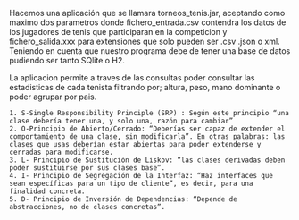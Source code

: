Hacemos una aplicación que se llamara torneos_tenis.jar, aceptando como maximo dos parametros donde 
fichero_entrada.csv contendra los datos de los jugadores de tenis que participaran en la competicion y 
fichero_salida.xxx para extensiones que solo pueden ser .csv .json o xml. 
Teniendo en cuenta que nuestro programa debe de tener una base de datos pudiendo ser tanto SQlite o H2.

La aplicacion permite a traves de las consultas poder consultar las estadisticas de cada tenista filtrando por;
altura, peso, mano dominante o poder agrupar por pais.

    1. S-Single Responsibility Principle (SRP) : Según este principio “una clase debería tener una, y solo una, razón para cambiar”
    2. O-Principio de Abierto/Cerrado: “Deberías ser capaz de extender el comportamiento de una clase, sin modificarla”. En otras palabras: las clases que usas deberían estar abiertas para poder extenderse y cerradas para modificarse.
    3. L- Principio de Sustitución de Liskov: “las clases derivadas deben poder sustituirse por sus clases base”.
    4. I- Principio de Segregación de la Interfaz: “Haz interfaces que sean específicas para un tipo de cliente”, es decir, para una finalidad concreta.
    5. D- Principio de Inversión de Dependencias: “Depende de abstracciones, no de clases concretas”.